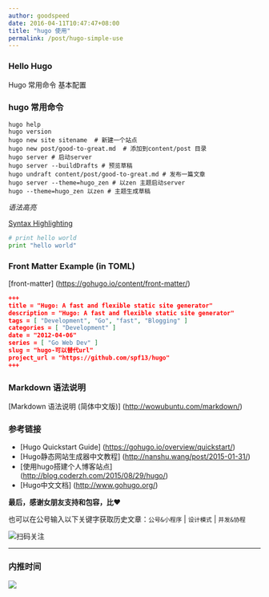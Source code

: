 ```yaml
---
author: goodspeed
date: 2016-04-11T10:47:47+08:00
title: "hugo 使用"
permalink: /post/hugo-simple-use
---
```


### Hello Hugo

Hugo 常用命令 基本配置


### hugo 常用命令

```shell script
hugo help
hugo version
hugo new site sitename  # 新建一个站点
hugo new post/good-to-great.md  # 添加到content/post 目录
hugo server # 启动server
hugo server --buildDrafts # 预览草稿
hugo undraft content/post/good-to-great.md # 发布一篇文章
hugo server --theme=hugo_zen # 以zen 主题启动server
hugo --theme=hugo_zen 以zen # 主题生成草稿
```

*语法高亮*

[Syntax Highlighting](https://gohugo.io/extras/highlighting/)

```python
# print hello world
print "hello world"
```


### Front Matter Example (in TOML)

[front-matter] (https://gohugo.io/content/front-matter/)

```json
+++
title = "Hugo: A fast and flexible static site generator"
description = "Hugo: A fast and flexible static site generator"
tags = [ "Development", "Go", "fast", "Blogging" ]
categories = [ "Development" ]
date = "2012-04-06"
series = [ "Go Web Dev" ]
slug = "hugo-可以替代url"
project_url = "https://github.com/spf13/hugo"
+++
```

### Markdown 语法说明

[Markdown 语法说明 (简体中文版)] (http://wowubuntu.com/markdown/)


### 参考链接

* [Hugo Quickstart Guide] (https://gohugo.io/overview/quickstart/)
* [Hugo静态网站生成器中文教程] (http://nanshu.wang/post/2015-01-31/)
* [使用hugo搭建个人博客站点] (http://blog.coderzh.com/2015/08/29/hugo/)
* [Hugo中文文档] (http://www.gohugo.org/)

**最后，感谢女朋友支持和包容，比❤️**

也可以在公号输入以下关键字获取历史文章：`公号&小程序` | `设计模式` | `并发&协程`

![扫码关注](http://media.gusibi.mobi/zHqNew3j1brVxSoTkjOerslhnB_ZpchcOXf60lFUxiZ5YtnCHs5HrJNOP14go6Ea)

---------------

### 内推时间

![](http://media.gusibi.mobi/5FzreeM6IYt55JSQMAV63INPIvuPik75FlJAbP1e7Zdlg1WPe6BrHI-q0jkXskGf)